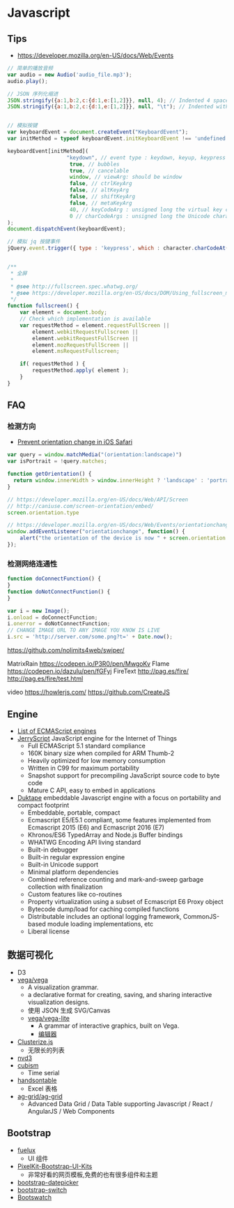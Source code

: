 # Javascript

## Tips

* https://developer.mozilla.org/en-US/docs/Web/Events

```js
// 简单的播放音频
var audio = new Audio('audio_file.mp3');
audio.play();

// JSON 序列化缩进
JSON.stringify({a:1,b:2,c:{d:1,e:[1,2]}}, null, 4); // Indented 4 spaces
JSON.stringify({a:1,b:2,c:{d:1,e:[1,2]}}, null, "\t"); // Indented with tab


// 模拟按键
var keyboardEvent = document.createEvent("KeyboardEvent");
var initMethod = typeof keyboardEvent.initKeyboardEvent !== 'undefined' ? "initKeyboardEvent" : "initKeyEvent";

keyboardEvent[initMethod](
                   "keydown", // event type : keydown, keyup, keypress
                    true, // bubbles
                    true, // cancelable
                    window, // viewArg: should be window
                    false, // ctrlKeyArg
                    false, // altKeyArg
                    false, // shiftKeyArg
                    false, // metaKeyArg
                    40, // keyCodeArg : unsigned long the virtual key code, else 0
                    0 // charCodeArgs : unsigned long the Unicode character associated with the depressed key, else 0
);
document.dispatchEvent(keyboardEvent);

// 模拟 jq 按键事件
jQuery.event.trigger({ type : 'keypress', which : character.charCodeAt(0) });


/**
 * 全屏
 *
 * @see http://fullscreen.spec.whatwg.org/
 * @see https://developer.mozilla.org/en-US/docs/DOM/Using_fullscreen_mode
 */
function fullscreen() {
    var element = document.body;
    // Check which implementation is available
    var requestMethod = element.requestFullScreen ||
        element.webkitRequestFullscreen ||
        element.webkitRequestFullScreen ||
        element.mozRequestFullScreen ||
        element.msRequestFullscreen;

    if( requestMethod ) {
        requestMethod.apply( element );
    }
}
```

## FAQ

### 检测方向

* [Prevent orientation change in iOS Safari](https://stackoverflow.com/a/7061983/1870054)

```js
var query = window.matchMedia("(orientation:landscape)")
var isPortrait = !query.matches;

function getOrientation() {
  return window.innerWidth > window.innerHeight ? 'landscape' : 'portrait';
}

// https://developer.mozilla.org/en-US/docs/Web/API/Screen
// http://caniuse.com/screen-orientation/embed/
screen.orientation.type

// https://developer.mozilla.org/en-US/docs/Web/Events/orientationchange
window.addEventListener("orientationchange", function() {
    alert("the orientation of the device is now " + screen.orientation.angle);
});
```

### 检测网络连通性
```js
function doConnectFunction() {
}
function doNotConnectFunction() {
}

var i = new Image();
i.onload = doConnectFunction;
i.onerror = doNotConnectFunction;
// CHANGE IMAGE URL TO ANY IMAGE YOU KNOW IS LIVE
i.src = 'http://server.com/some.png?t=' + Date.now();
```


https://github.com/nolimits4web/swiper/

MatrixRain
https://codepen.io/P3R0/pen/MwgoKv
Flame
https://codepen.io/dazulu/pen/fGFyj
FireText
http://pag.es/fire/
http://pag.es/fire/test.html



video
https://howlerjs.com/
https://github.com/CreateJS


## Engine

* [List of ECMAScript engines](https://en.wikipedia.org/wiki/List_of_ECMAScript_engines)
* [JerryScript](https://github.com/Samsung/jerryscript) JavaScript engine for the Internet of Things
  * Full ECMAScript 5.1 standard compliance
  * 160K binary size when compiled for ARM Thumb-2
  * Heavily optimized for low memory consumption
  * Written in C99 for maximum portability
  * Snapshot support for precompiling JavaScript source code to byte code
  * Mature C API, easy to embed in applications
* [Duktape](https://github.com/svaarala/duktape)  embeddable Javascript engine with a focus on portability and compact footprint
  * Embeddable, portable, compact
  * Ecmascript E5/E5.1 compliant, some features implemented from Ecmascript 2015 (E6) and Ecmascript 2016 (E7)
  * Khronos/ES6 TypedArray and Node.js Buffer bindings
  * WHATWG Encoding API living standard
  * Built-in debugger
  * Built-in regular expression engine
  * Built-in Unicode support
  * Minimal platform dependencies
  * Combined reference counting and mark-and-sweep garbage collection with finalization
  * Custom features like co-routines
  * Property virtualization using a subset of Ecmascript E6 Proxy object
  * Bytecode dump/load for caching compiled functions
  * Distributable includes an optional logging framework, CommonJS-based module loading implementations, etc
  * Liberal license


## 数据可视化
* D3
* [vega/vega](https://github.com/vega/vega)
  * A visualization grammar.
  * a declarative format for creating, saving, and sharing interactive visualization designs.
  * 使用 JSON 生成 SVG/Canvas
  * [vega/vega-lite](https://github.com/vega/vega-lite)
    * A grammar of interactive graphics, built on Vega. 
    * [编辑器](https://vega.github.io/editor)
* [Clusterize.js](https://github.com/NeXTs/Clusterize.js)
  * 无限长的列表
* [nvd3](https://github.com/novus/nvd3)
* [cubism](https://github.com/square/cubism)
  * Time serial
* [handsontable](https://github.com/handsontable/handsontable)
  * Excel 表格
* [ag-grid/ag-grid](https://github.com/ag-grid/ag-grid)
  * Advanced Data Grid / Data Table supporting Javascript / React / AngularJS / Web Components


## Bootstrap
* [fuelux](https://github.com/ExactTarget/fuelux)
  * UI 组件
* [PixelKit-Bootstrap-UI-Kits](https://github.com/Pixelkit/PixelKit-Bootstrap-UI-Kits)
  * 非常好看的网页模板,免费的也有很多组件和主题
* [bootstrap-datepicker](https://github.com/uxsolutions/bootstrap-datepicker)
* [bootstrap-switch](https://github.com/nostalgiaz/bootstrap-switch)
* [Bootswatch](https://bootswatch.com/)
